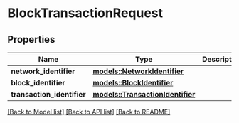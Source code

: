 # BlockTransactionRequest

## Properties

| Name                       | Type                                                          | Description | Notes |
| -------------------------- | ------------------------------------------------------------- | ----------- | ----- |
| **network_identifier**     | [**models::NetworkIdentifier**](NetworkIdentifier.md)         |             |       |
| **block_identifier**       | [**models::BlockIdentifier**](BlockIdentifier.md)             |             |       |
| **transaction_identifier** | [**models::TransactionIdentifier**](TransactionIdentifier.md) |             |       |

[[Back to Model list]](../README.md#documentation-for-models)
[[Back to API list]](../README.md#documentation-for-api-endpoints) [[Back to README]](../README.md)
